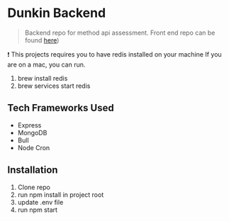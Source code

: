 # Dunkin Backend
> Backend repo for method api assessment. Front end repo can be found [here](https://github.com/eshelton328/dunkin-dashboard))


❗ This projects requires you to have redis installed on your machine If you are on a mac, you can run.
1. brew install redis
2. brew services start redis


## Tech Frameworks Used
* Express
* MongoDB
* Bull
* Node Cron


## Installation
1. Clone repo
2. run npm install in project root
3. update .env file
4. run npm start
